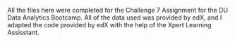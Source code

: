 All the files here were completed for the Challenge 7 Assignment for the DU Data Analytics Bootcamp. All of the data used was provided by edX, and I adapted the code provided by edX with the help of the Xpert Learning Assisstant.
